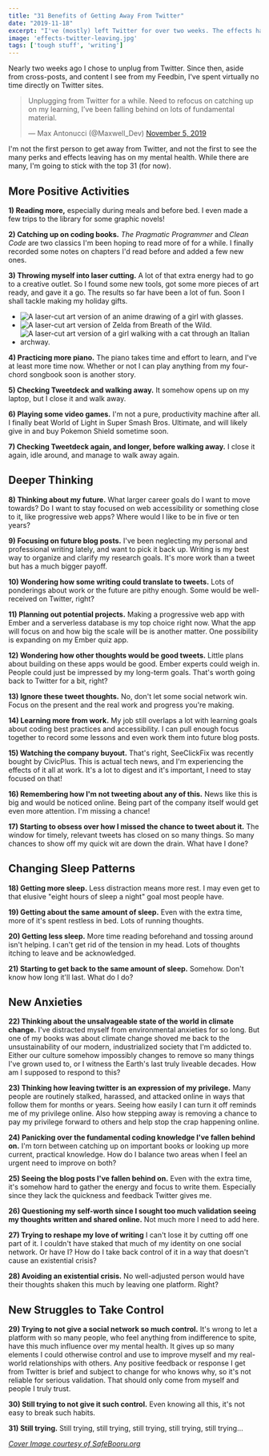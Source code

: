 ```yaml
---
title: "31 Benefits of Getting Away From Twitter"
date: "2019-11-18"
excerpt: "I've (mostly) left Twitter for over two weeks. The effects have ranged from good, amazing, and later on, horrible."
image: 'effects-twitter-leaving.jpg'
tags: ['tough stuff', 'writing']
---
```


Nearly two weeks ago I chose to unplug from Twitter. Since then, aside from cross-posts, and content I see from my Feedbin, I've spent virtually no time directly on Twitter sites.

<blockquote class="twitter-tweet" data-partner="tweetdeck"><p lang="en" dir="ltr">Unplugging from Twitter for a while. Need to refocus on catching up on my learning, I’ve been falling behind on lots of fundamental material.</p>&mdash; Max Antonucci (@Maxwell_Dev) <a href="https://twitter.com/Maxwell_Dev/status/1191715539489632262?ref_src=twsrc%5Etfw">November 5, 2019</a></blockquote>
<script async src="https://platform.twitter.com/widgets.js" charset="utf-8"></script>

I'm not the first person to get away from Twitter, and not the first to see the many perks and effects leaving has on my mental health. While there are many, I'm going to stick with the top 31 (for now).

## More Positive Activities

**1) Reading more,** especially during meals and before bed. I even made a few trips to the library for some graphic novels!

**2) Catching up on coding books.** _The Pragmatic Programmer_ and _Clean Code_ are two classics I'm been hoping to read more of for a while. I finally recorded some notes on chapters I'd read before and added a few new ones.

**3) Throwing myself into laser cutting.** A lot of that extra energy had to go to a creative outlet. So I found some new tools, got some more pieces of art ready, and gave it a go. The results so far have been a lot of fun. Soon I shall tackle making my holiday gifts.

<ul class="flex flex-wrap items-center justify-center mb-2 list-reset">
  <li class="gallery-image p-2 mb-0">
    <img src="/assets/images/posts/stopping-twitter/laser-cutting-1.jpg" alt="A laser-cut art version of an anime drawing of a girl with glasses.">
  </li>
  <li class="gallery-image p-2 mb-0">
    <img src="/assets/images/posts/stopping-twitter/laser-cutting-2.jpg" alt="A laser-cut art version of Zelda from Breath of the Wild.">
  </li>
  <li class="gallery-image p-2 mb-0">
    <img src="/assets/images/posts/stopping-twitter/laser-cutting-4.jpg" alt="A laser-cut art version of a girl walking with a cat through an Italian archway.">
  </li>
</ul>

**4) Practicing more piano.** The piano takes time and effort to learn, and I've at least more time now. Whether or not I can play anything from my four-chord songbook soon is another story.

**5) Checking Tweetdeck and walking away.** It somehow opens up on my laptop, but I close it and walk away.

**6) Playing some video games.** I'm not a pure, productivity machine after all. I finally beat World of Light in Super Smash Bros. Ultimate, and will likely give in and buy Pokemon Shield sometime soon.

**7) Checking Tweetdeck again, and longer, before walking away.** I close it again, idle around, and manage to walk away again.

## Deeper Thinking

**8) Thinking about my future.** What larger career goals do I want to move towards? Do I want to stay focused on web accessibility or something close to it, like progressive web apps? Where would I like to be in five or ten years?

**9) Focusing on future blog posts.** I've been neglecting my personal and professional writing lately, and want to pick it back up. Writing is my best way to organize and clarify my research goals. It's more work than a tweet but has a much bigger payoff.

**10) Wondering how some writing could translate to tweets.** Lots of ponderings about work or the future are pithy enough. Some would be well-received on Twitter, right?

**11) Planning out potential projects.** Making a progressive web app with Ember and a serverless database is my top choice right now. What the app will focus on and how big the scale will be is another matter. One possibility is expanding on my Ember quiz app.

**12) Wondering how other thoughts would be good tweets.** Little plans about building on these apps would be good. Ember experts could weigh in. People could just be impressed by my long-term goals. That's worth going back to Twitter for a bit, right?

**13) Ignore these tweet thoughts.** No, don't let some social network win. Focus on the present and the real work and progress you're making.

**14) Learning more from work.** My job still overlaps a lot with learning goals about coding best practices and accessibility. I can pull enough focus together to record some lessons and even work them into future blog posts.

**15) Watching the company buyout.** That's right, SeeClickFix was recently bought by CivicPlus. This is actual tech news, and I'm experiencing the effects of it all at work. It's a lot to digest and it's important, I need to stay focused on that!

**16) Remembering how I'm not tweeting about any of this.** News like this is big and would be noticed online. Being part of the company itself would get even more attention. I'm missing a chance!

**17) Starting to obsess over how I missed the chance to tweet about it.** The window for timely, relevant tweets has closed on so many things. So many chances to show off my quick wit are down the drain. What have I done?

## Changing Sleep Patterns

**18) Getting more sleep.** Less distraction means more rest. I may even get to that elusive "eight hours of sleep a night" goal most people have.

**19) Getting about the same amount of sleep.** Even with the extra time, more of it's spent restless in bed. Lots of running thoughts.

**20) Getting less sleep.** More time reading beforehand and tossing around isn't helping. I can't get rid of the tension in my head. Lots of thoughts itching to leave and be acknowledged.

**21) Starting to get back to the same amount of sleep.** Somehow. Don't know how long it'll last. What do I do?

## New Anxieties

**22) Thinking about the unsalvageable state of the world in climate change.** I've distracted myself from environmental anxieties for so long. But one of my books was about climate change shoved me back to the unsustainability of our modern, industrialized society that I'm addicted to. Either our culture somehow impossibly changes to remove so many things I've grown used to, or I witness the Earth's last truly liveable decades. How am I supposed to respond to this?

**23) Thinking how leaving twitter is an expression of my privilege.** Many people are routinely stalked, harassed, and attacked online in ways that follow them for months or years. Seeing how easily I can turn it off reminds me of my privilege online. Also how stepping away is removing a chance to pay my privilege forward to others and help stop the crap happening online.

**24) Panicking over the fundamental coding knowledge I've fallen behind on.** I'm torn between catching up on important books or looking up more current, practical knowledge. How do I balance two areas when I feel an urgent need to improve on both?

**25) Seeing the blog posts I've fallen behind on.** Even with the extra time, it's somehow hard to gather the energy and focus to write them. Especially since they lack the quickness and feedback Twitter gives me.

**26) Questioning my self-worth since I sought too much validation seeing my thoughts written and shared online.** Not much more I need to add here.

**27) Trying to reshape my love of writing** I can't lose it by cutting off one part of it. I couldn't have staked that much of my identity on one social network. Or have I? How do I take back control of it in a way that doesn't cause an existential crisis?

**28) Avoiding an existential crisis.** No well-adjusted person would have their thoughts shaken this much by leaving one platform. Right?

## New Struggles to Take Control

**29) Trying to not give a social network so much control.** It's wrong to let a platform with so many people, who feel anything from indifference to spite, have this much influence over my mental health. It gives up so many elements I could otherwise control and use to improve myself and my real-world relationships with others. Any positive feedback or response I get from Twitter is brief and subject to change for who knows why, so it's not reliable for serious validation. That should only come from myself and people I truly trust.

**30) Still trying to not give it such control.** Even knowing all this, it's not easy to break such habits.

**31) Still trying.** Still trying, still trying, still trying, still trying, still trying...

_[Cover Image courtesy of SafeBooru.org](https://safebooru.org/index.php?page=post&s=view&id=2664375)_
